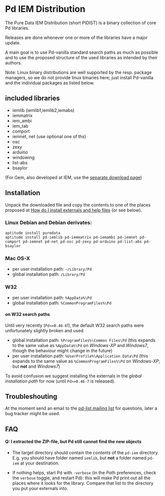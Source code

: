 Pd IEM Distribution
===================

The Pure Data IEM Distribution (short PIDIST) is a binary collection of core Pd
libraries.

Releases are done whenever one or more of the libraries have a major update.

A main goal is to use Pd-vanilla standard search paths as much as possible and
to use the proposed structure of the used libraries as intended by their
authors.

Note: Linux binary distributions are well supported by the resp. package
managers, so we do not provide linux binaries here; just install Pd-vanilla and
the individual packages as listed below.


## included libraries

- iemlib (iemlib1,iemlib2,iemabs)
- iemmatrix
- iem_ambi
- iem_tab
- comport
- iemnet, net (use optional one of ths)
- osc
- zexy
- arduino
- windowing
- list-abs
- bsaylor

(For Gem, also developed at IEM, use the [separate download page](http://gem.iem.at/))

## Installation

Unpack the downloaded file and copy the contents to one of the places proposed
at [How do I install externals and help files](http://puredata.info/docs/faq/how-do-i-install-externals-and-help-files/) (or see below).


### Linux Debian and Debian derivates:

    aptitude install puredata
    aptitude install pd-iemlib pd-iemmatrix pd-iemambi pd-iemnet pd-comport pd-iemnet pd-net pd-osc pd-zexy pd-arduino pd-list-abs pd-bsaylor

### Mac OS-X

- per user installation path: `~/Library/Pd`
- global installation path: `/Library/Pd`

### W32

- per user installation path: `%AppData%\Pd`
- global installation path: `%CommonProgramFiles%\Pd`

#### on W32 search paths

Until very recently (`Pd<=0.46-6`!), the default W32 search paths were unfortunately slightly broken and used
- global installation path: `%ProgramFiles%\Common Files\Pd` (this expands to the same value as `%AppData%\Pd` on *Windows-XP* and *Windows7*, though the behaviour might change in the future)
- per user installation path: `%UserProfile%\Application Data\Pd` (this expands to the same value as `%CommonProgramFiles%\Pd` on *Windows-XP*; but **not** and *Windows7*)

To avoid confusion we suggest installing the externals in the *global installation path* for now (until `Pd>=0.46-7` is released).

## Troubleshouting

At the moment send an email to the [pd-list mailing list](http://lists.puredata.info/listinfo/pd-list) for questions,
later a bug tracker might be used.



## FAQ

#### Q: I extracted the ZIP-file, but Pd still cannot find the new objects

- The target directory should contain the *contents* of the `pd-iem` directory.
E.g. you should have folder named `iemlib`, but **not** a folder named `pd-iem` at your destination.

- If nothing helps, start Pd with `-verbose` (in the *Path* preferences, check the `verbose` toggle, and restart Pd):
this will make Pd print out all the places where it looks for the library.
Compare that list to the directory you put your externals into.
